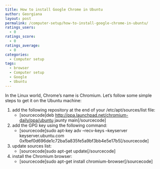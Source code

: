 ```yaml
---
title: How to install Google Chrome in Ubuntu
author: Georgiana
layout: post
permalink: /computer-setup/how-to-install-google-chrome-in-ubuntu/
ratings_users:
  - 0
ratings_score:
  - 0
ratings_average:
  - 0
categories:
  - Computer setup
tags:
  - browser
  - Computer setup
  - Google
  - Ubuntu
---
```

In the Linux world, Chrome&#8217;s name is Chromium. Let&#8217;s follow some simple steps to get it on the Ubuntu machine:

  1. add the following repository at the end of your /etc/apt/sources/list file: 
      * [sourcecode]deb http://ppa.launchpad.net/chromium-daily/ppa/ubuntu jaunty main[/sourcecode]
  2. add the GPG key using the following command: 
      * [sourcecode]sudo apt-key adv &#8211;recv-keys &#8211;keyserver keyserver.ubuntu.com 0xfbef0d696de1c72ba5a835fe5a9bf3bb4e5e17b5[/sourcecode]
  3. update sources list: 
      * <span style="background-color: #ffffff;">[sourcecode]sudo apt-get update[/sourcecode]</span>
  4. <span style="background-color: #ffffff;">install the Chromium browser:</span> 
      * [sourcecode]sudo apt-get install chromium-browser[/sourcecode]